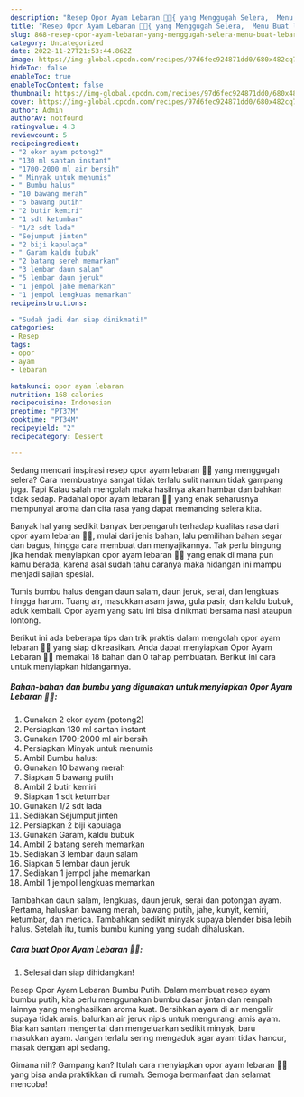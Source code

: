 ```yaml
---
description: "Resep Opor Ayam Lebaran 💚✨{ yang Menggugah Selera,  Menu Buat lebaran"
title: "Resep Opor Ayam Lebaran 💚✨{ yang Menggugah Selera,  Menu Buat lebaran"
slug: 868-resep-opor-ayam-lebaran-yang-menggugah-selera-menu-buat-lebaran
category: Uncategorized
date: 2022-11-27T21:53:44.862Z
image: https://img-global.cpcdn.com/recipes/97d6fec924871dd0/680x482cq70/opor-ayam-lebaran-foto-resep-utama.jpg
hideToc: false
enableToc: true
enableTocContent: false
thumbnail: https://img-global.cpcdn.com/recipes/97d6fec924871dd0/680x482cq70/opor-ayam-lebaran-foto-resep-utama.jpg
cover: https://img-global.cpcdn.com/recipes/97d6fec924871dd0/680x482cq70/opor-ayam-lebaran-foto-resep-utama.jpg
author: Admin
authorAv: notfound
ratingvalue: 4.3
reviewcount: 5
recipeingredient:
- "2 ekor ayam potong2"
- "130 ml santan instant"
- "1700-2000 ml air bersih"
- " Minyak untuk menumis"
- " Bumbu halus"
- "10 bawang merah"
- "5 bawang putih"
- "2 butir kemiri"
- "1 sdt ketumbar"
- "1/2 sdt lada"
- "Sejumput jinten"
- "2 biji kapulaga"
- " Garam kaldu bubuk"
- "2 batang sereh memarkan"
- "3 lembar daun salam"
- "5 lembar daun jeruk"
- "1 jempol jahe memarkan"
- "1 jempol lengkuas memarkan"
recipeinstructions:

- "Sudah jadi dan siap dinikmati!"
categories:
- Resep
tags:
- opor
- ayam
- lebaran

katakunci: opor ayam lebaran 
nutrition: 168 calories
recipecuisine: Indonesian
preptime: "PT37M"
cooktime: "PT34M"
recipeyield: "2"
recipecategory: Dessert

---
```



Sedang mencari inspirasi resep opor ayam lebaran 💚✨ yang menggugah selera? Cara membuatnya sangat tidak terlalu sulit namun tidak gampang juga. Tapi Kalau salah mengolah maka hasilnya akan hambar dan bahkan tidak sedap. Padahal opor ayam lebaran 💚✨ yang enak seharusnya mempunyai aroma dan cita rasa yang dapat memancing selera kita.


Banyak hal yang sedikit banyak berpengaruh terhadap kualitas rasa dari opor ayam lebaran 💚✨, mulai dari jenis bahan, lalu pemilihan bahan segar dan bagus, hingga cara membuat dan menyajikannya. Tak perlu bingung jika hendak menyiapkan opor ayam lebaran 💚✨ yang enak di mana pun kamu berada, karena asal sudah tahu caranya maka hidangan ini mampu menjadi sajian spesial.

Tumis bumbu halus dengan daun salam, daun jeruk, serai, dan lengkuas hingga harum. Tuang air, masukkan asam jawa, gula pasir, dan kaldu bubuk, aduk kembali. Opor ayam yang satu ini bisa dinikmati bersama nasi ataupun lontong.


Berikut ini ada beberapa tips dan trik praktis dalam mengolah opor ayam lebaran 💚✨ yang siap dikreasikan. Anda dapat menyiapkan Opor Ayam Lebaran 💚✨ memakai 18 bahan dan 0 tahap pembuatan. Berikut ini cara untuk menyiapkan hidangannya.

<!--inarticleads1-->

##### Bahan-bahan dan bumbu yang digunakan untuk menyiapkan Opor Ayam Lebaran 💚✨:

1. Gunakan 2 ekor ayam (potong2)
1. Persiapkan 130 ml santan instant
1. Gunakan 1700-2000 ml air bersih
1. Persiapkan  Minyak untuk menumis
1. Ambil  Bumbu halus:
1. Gunakan 10 bawang merah
1. Siapkan 5 bawang putih
1. Ambil 2 butir kemiri
1. Siapkan 1 sdt ketumbar
1. Gunakan 1/2 sdt lada
1. Sediakan Sejumput jinten
1. Persiapkan 2 biji kapulaga
1. Gunakan  Garam, kaldu bubuk
1. Ambil 2 batang sereh memarkan
1. Sediakan 3 lembar daun salam
1. Siapkan 5 lembar daun jeruk
1. Sediakan 1 jempol jahe memarkan
1. Ambil 1 jempol lengkuas memarkan


Tambahkan daun salam, lengkuas, daun jeruk, serai dan potongan ayam. Pertama, haluskan bawang merah, bawang putih, jahe, kunyit, kemiri, ketumbar, dan merica. Tambahkan sedikit minyak supaya blender bisa lebih halus. Setelah itu, tumis bumbu kuning yang sudah dihaluskan. 

<!--inarticleads2-->

##### Cara buat Opor Ayam Lebaran 💚✨:


1. Selesai dan siap dihidangkan!

Resep Opor Ayam Lebaran Bumbu Putih. Dalam membuat resep ayam bumbu putih, kita perlu menggunakan bumbu dasar jintan dan rempah lainnya yang menghasilkan aroma kuat. Bersihkan ayam di air mengalir supaya tidak amis, balurkan air jeruk nipis untuk mengurangi amis ayam. Biarkan santan mengental dan mengeluarkan sedikit minyak, baru masukkan ayam. Jangan terlalu sering mengaduk agar ayam tidak hancur, masak dengan api sedang. 

Gimana nih? Gampang kan? Itulah cara menyiapkan opor ayam lebaran 💚✨ yang bisa anda praktikkan di rumah. Semoga bermanfaat dan selamat mencoba!
